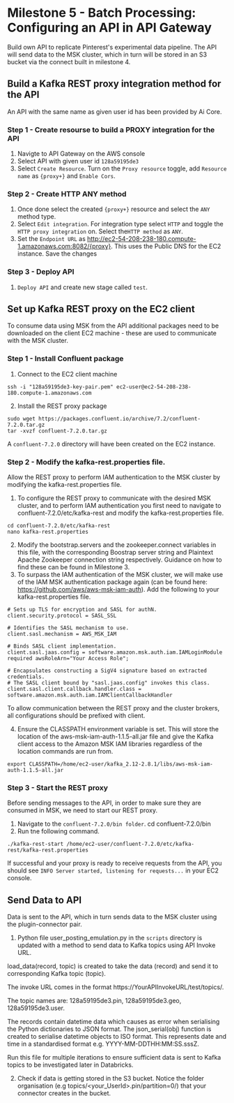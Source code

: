 # Milestone 5 - Batch Processing: Configuring an API in API Gateway
Build own API to replicate Pinterest's experimental data pipeline. The API will send data to the MSK cluster, which in turn will be stored in an S3 bucket via the connect built in milestone 4.

## Build a Kafka REST proxy integration method for the API
An API with the same name as given user id has been provided by Ai Core.
### Step 1 - Create resourse to build a PROXY integration for the API
1) Navigte to API Gateway on the AWS console
2) Select API with given user id `128a59195de3`
3) Select `Create Resource`. Turn on the `Proxy resource` toggle, add `Resource name` as `{proxy+}` and `Enable Cors`.
### Step 2 - Create HTTP ANY method
1) Once done select the created `{proxy+}` resource and select the `ANY` method type.
2) Select `Edit integration`. For integration type select `HTTP` and toggle the `HTTP proxy integration` on. Select the`HTTP method` as `ANY`.
3) Set the `Endpoint URL` as http://ec2-54-208-238-180.compute-1.amazonaws.com:8082/{proxy}. This uses the Public DNS for the EC2 instance. Save the changes
### Step 3 - Deploy API
1) `Deploy API` and create new stage called `test`.

## Set up Kafka REST proxy on the EC2 client
To consume data using MSK from the API additional packages need to be downloaded on the client EC2 machine - these are used to communicate with the MSK cluster.
### Step 1 - Install Confluent package
1) Connect to the EC2 client machine
```
ssh -i "128a59195de3-key-pair.pem" ec2-user@ec2-54-208-238-180.compute-1.amazonaws.com
```
2) Install the REST proxy package
```
sudo wget https://packages.confluent.io/archive/7.2/confluent-7.2.0.tar.gz
tar -xvzf confluent-7.2.0.tar.gz 
```
A `confluent-7.2.0` directory will have been created on the EC2 instance.
### Step 2 - Modify the kafka-rest.properties file.
Allow the REST proxy to perform IAM authentication to the MSK cluster by modifying the kafka-rest.properties file.
1) To configure the REST proxy to communicate with the desired MSK cluster, and to perform IAM authentication you first need to navigate to confluent-7.2.0/etc/kafka-rest and modify the kafka-rest.properties file.
```
cd confluent-7.2.0/etc/kafka-rest
nano kafka-rest.properties
```
2) Modify the bootstrap.servers and the zookeeper.connect variables in this file, with the corresponding Boostrap server string and Plaintext Apache Zookeeper connection string respectively. Guidance on how to find these can be found in Milestone 3.
3) To surpass the IAM authentication of the MSK cluster, we will make use of the IAM MSK authentication package again (can be found here: https://github.com/aws/aws-msk-iam-auth). Add the following to your kafka-rest.properties file.
```
# Sets up TLS for encryption and SASL for authN.
client.security.protocol = SASL_SSL

# Identifies the SASL mechanism to use.
client.sasl.mechanism = AWS_MSK_IAM

# Binds SASL client implementation.
client.sasl.jaas.config = software.amazon.msk.auth.iam.IAMLoginModule required awsRoleArn="Your Access Role";

# Encapsulates constructing a SigV4 signature based on extracted credentials.
# The SASL client bound by "sasl.jaas.config" invokes this class.
client.sasl.client.callback.handler.class = software.amazon.msk.auth.iam.IAMClientCallbackHandler
```
To allow communication between the REST proxy and the cluster brokers, all configurations should be prefixed with client.

4) Ensure the CLASSPATH environment variable is set. This will store the location of the aws-msk-iam-auth-1.1.5-all.jar file and give the Kafka client access to the Amazon MSK IAM libraries regardless of the location commands are run from.
```
export CLASSPATH=/home/ec2-user/kafka_2.12-2.8.1/libs/aws-msk-iam-auth-1.1.5-all.jar
```

### Step 3 - Start the REST proxy
Before sending messages to the API, in order to make sure they are consumed in MSK, we need to start our REST proxy.
1) Navigate to the `confluent-7.2.0/bin folder`.
cd confluent-7.2.0/bin
2) Run tne following command.
```
./kafka-rest-start /home/ec2-user/confluent-7.2.0/etc/kafka-rest/kafka-rest.properties
```
If successful and your proxy is ready to receive requests from the API, you should see `INFO Server started, listening for requests...` in your EC2 console.

## Send Data to API
Data is sent to the API, which in turn sends data to the MSK cluster using the plugin-connector pair.

1) Python file user_posting_emulation.py in the `scripts` directory is updated with a method to send data to Kafka topics using API Invoke URL.

load_data(record, topic) is created to take the data (record) and send it to corresponding Kafka topic (topic).

The invoke URL comes in the format https://YourAPIInvokeURL/test/topics/<AllYourTopics>.

The topic names are: 128a59195de3.pin, 128a59195de3.geo, 128a59195de3.user.

The records contain datetime data which causes as error when serialising the Python dictionaries to JSON format. The json_serial(obj) function is created to serialise datetime objects to ISO format. This represents date and time in a standardised format e.g. YYYY-MM-DDTHH:MM:SS.sssZ.

Run this file for multiple iterations to ensure sufficient data is sent to Kafka topics to be investigated later in Databricks.

2) Check if data is getting stored in the S3 bucket. Notice the folder organisation (e.g topics/<your_UserId>.pin/partition=0/) that your connector creates in the bucket.


